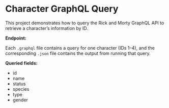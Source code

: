 # Character GraphQL Query

This project demonstrates how to query the Rick and Morty GraphQL API to retrieve a character’s information by ID.

**Endpoint:**

Each `.graphql` file contains a query for one character (IDs 1–4), and the corresponding `.json` file contains the output from running that query.

**Queried fields:**

- id
- name
- status
- species
- type
- gender
